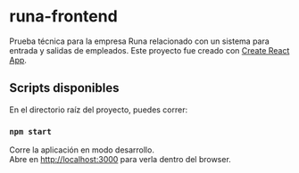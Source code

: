 # runa-frontend

Prueba técnica para la empresa Runa relacionado con un sistema para entrada y salidas de empleados.
Este proyecto fue creado con [Create React App](https://github.com/facebook/create-react-app).

## Scripts disponibles

En el directorio raíz del proyecto, puedes correr:

### `npm start`

Corre la aplicación en modo desarrollo.<br>
Abre en [http://localhost:3000](http://localhost:3000) para verla dentro del browser.
